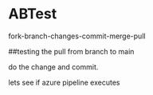 # ABTest
fork-branch-changes-commit-merge-pull

##testing the pull from branch to main 

do the change and commit. 

lets see if azure pipeline executes 

